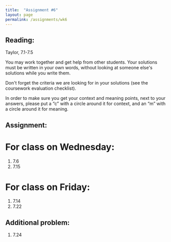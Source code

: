 ```yaml
---
title:  "Assignment #6"
layout: page
permalink: /assignments/wk6
---
```


## Reading:  
Taylor, 7.1-7.5

You may work together and get help from other students. Your solutions must be written in your own words, without looking at someone else's solutions while you write them.

Don't forget the criteria we are looking for in your solutions (see the coursework evaluation checklist).

In order to make sure you get your context and meaning points,
next to your answers, please put a “c” with a circle around it for context, and an “m” with a circle around it for meaning.

## Assignment:

# For class on Wednesday:

1. 7.6
2. 7.15

# For class on Friday:

1. 7.14
2. 7.22

## Additional problem:

1. 7.24
